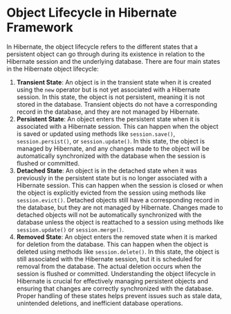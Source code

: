 # Object Lifecycle in Hibernate Framework
In Hibernate, the object lifecycle refers to the different states that a persistent object can go through during its existence in relation to the Hibernate session and the underlying database. There are four main states in the Hibernate object lifecycle:
1. **Transient State**: An object is in the transient state when it is created using the `new` operator but is not yet associated with a Hibernate session. In this state, the object is not persistent, meaning it is not stored in the database. Transient objects do not have a corresponding record in the database, and they are not managed by Hibernate.
2. **Persistent State**: An object enters the persistent state when it is associated with a Hibernate session. This can happen when the object is saved or updated using methods like `session.save()`, `session.persist()`, or `session.update()`. In this state, the object is managed by Hibernate, and any changes made to the object will be automatically synchronized with the database when the session is flushed or committed.
3. **Detached State**: An object is in the detached state when it was previously in the persistent state but is no longer associated with a Hibernate session. This can happen when the session is closed or when the object is explicitly evicted from the session using methods like `session.evict()`. Detached objects still have a corresponding record in the database, but they are not managed by Hibernate. Changes made to detached objects will not be automatically synchronized with the database unless the object is reattached to a session using methods like `session.update()` or `session.merge()`.
4. **Removed State**: An object enters the removed state when it is marked for deletion from the database. This can happen when the object is deleted using methods like `session.delete()`. In this state, the object is still associated with the Hibernate session, but it is scheduled for removal from the database. The actual deletion occurs when the session is flushed or committed.
Understanding the object lifecycle in Hibernate is crucial for effectively managing persistent objects and ensuring that changes are correctly synchronized with the database. Proper handling of these states helps prevent issues such as stale data, unintended deletions, and inefficient database operations.
